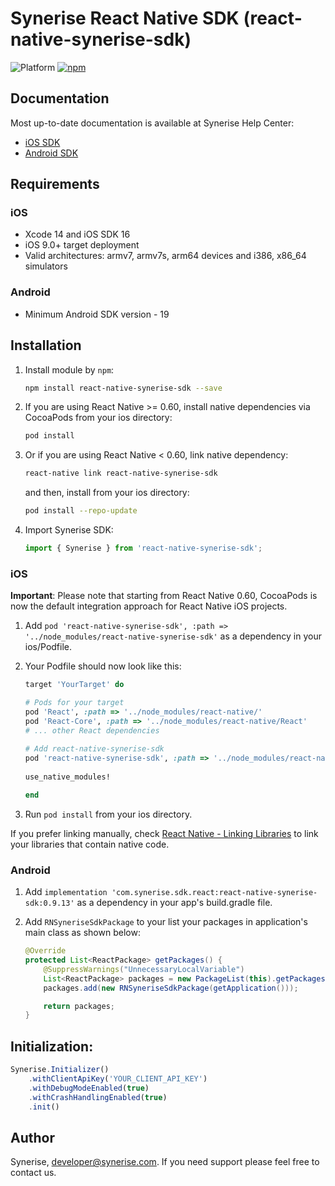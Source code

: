 # Synerise React Native SDK (react-native-synerise-sdk)

![Platform](https://img.shields.io/badge/platform-ios%20%7C%20android-lightgrey)
[![npm](https://img.shields.io/npm/v/react-native-synerise-sdk.svg?colorB=blue&)](https://www.npmjs.com/package/react-native-synerise-sdk)

## Documentation

Most up-to-date documentation is available at Synerise Help Center:
- [iOS SDK]( https://help.synerise.com/developers/ios-sdk)
- [Android SDK]( https://help.synerise.com/developers/android-sdk/)

## Requirements

### iOS

* Xcode 14 and iOS SDK 16
* iOS 9.0+ target deployment
* Valid architectures: armv7, armv7s, arm64 devices and i386, x86_64 simulators

### Android

* Minimum Android SDK version - 19

## Installation

1. Install module by `npm`:

   ```bash
   npm install react-native-synerise-sdk --save
   ```
   
2. If you are using React Native >= 0.60, install native dependencies via CocoaPods from your ios directory:

   ```bash
   pod install
   ```

3. Or if you are using React Native < 0.60, link native dependency:

   ```bash
   react-native link react-native-synerise-sdk
   ```
   and then, install from your ios directory:
   ```bash
   pod install --repo-update
   ```

4. Import Synerise SDK:

   ```javascript
   import { Synerise } from 'react-native-synerise-sdk';
   ```
   
### iOS

**Important**:
Please note that starting from React Native 0.60, CocoaPods is now the default integration approach for React Native iOS projects.

1. Add `pod 'react-native-synerise-sdk', :path => '../node_modules/react-native-synerise-sdk'` as a dependency in your ios/Podfile.

2. Your Podfile should now look like this:

	```ruby
	target 'YourTarget' do
	
	# Pods for your target
	pod 'React', :path => '../node_modules/react-native/'
	pod 'React-Core', :path => '../node_modules/react-native/React'
	# ... other React dependencies
       
	# Add react-native-synerise-sdk
	pod 'react-native-synerise-sdk', :path => '../node_modules/react-native-synerise-sdk'
       
	use_native_modules!

	end
	```

3. Run `pod install` from your ios directory.

If you prefer linking manually, check [React Native - Linking Libraries](http://facebook.github.io/react-native/docs/linking-libraries-ios.html#manual-linking) to link your libraries that contain native code.

### Android

1. Add `implementation 'com.synerise.sdk.react:react-native-synerise-sdk:0.9.13'` as a dependency in your app's build.gradle file.

2. Add `RNSyneriseSdkPackage` to your list your packages in application's main class as shown below:

	```java
	@Override
	protected List<ReactPackage> getPackages() {
		@SuppressWarnings("UnnecessaryLocalVariable")
		List<ReactPackage> packages = new PackageList(this).getPackages();
		packages.add(new RNSyneriseSdkPackage(getApplication()));
	
		return packages;
	}
	```

## Initialization:

```javascript
Synerise.Initializer()
	.withClientApiKey('YOUR_CLIENT_API_KEY')
	.withDebugModeEnabled(true)
	.withCrashHandlingEnabled(true)
	.init()
```

## Author
Synerise, developer@synerise.com. If you need support please feel free to contact us.



